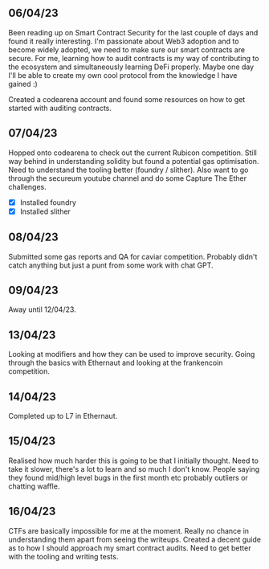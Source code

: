 ## 06/04/23
Been reading up on Smart Contract Security for the last couple of days and found it really interesting. 
I'm passionate about Web3 adoption and to become widely adopted, we need to make sure our smart contracts are secure.
For me, learning how to audit contracts is my way of contributing to the ecosystem and simultaneously learning DeFi properly.
Maybe one day I'll be able to create my own cool protocol from the knowledge I have gained :)

Created a codearena account and found some resources on how to get started with auditing contracts.

## 07/04/23
Hopped onto codearena to check out the current Rubicon competition.
Still way behind in understanding solidity but found a potential gas optimisation.
Need to understand the tooling better (foundry / slither).
Also want to go through the secureum youtube channel and do some Capture The Ether challenges.

- [x] Installed foundry
- [x] Installed slither

## 08/04/23
Submitted some gas reports and QA for caviar competition.
Probably didn't catch anything but just a punt from some work with chat GPT.

## 09/04/23
Away until 12/04/23.

## 13/04/23
Looking at modifiers and how they can be used to improve security.
Going through the basics with Ethernaut and looking at the frankencoin competition.

## 14/04/23
Completed up to L7 in Ethernaut.

## 15/04/23
Realised how much harder this is going to be that I initially thought.
Need to take it slower, there's a lot to learn and so much I don't know.
People saying they found mid/high level bugs in the first month etc probably outliers or chatting waffle.

## 16/04/23
CTFs are basically impossible for me at the moment. Really no chance in understanding them apart from seeing the writeups.
Created a decent guide as to how I should approach my smart contract audits.
Need to get better with the tooling and writing tests.
